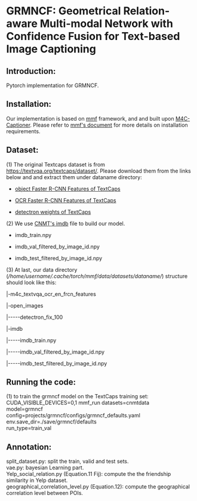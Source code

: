 
# GRMNCF: Geometrical Relation-aware  Multi-modal Network with  Confidence Fusion for Text-based Image Captioning
## Introduction:
Pytorch implementation  for GRMNCF.  
  
## Installation:
Our implementation is based on [mmf](https://github.com/facebookresearch/mmf) framework, and and built upon [M4C-Captioner](https://github.com/ronghanghu/mmf/tree/project/m4c_captioner_pre_release/projects/M4C_Captioner). Please refer to [mmf's document](https://mmf.sh/docs/) for more details on installation requirements.
## Dataset:
  (1) The original Textcaps dataset is from https://textvqa.org/textcaps/dataset/.  Please download them from the links below and and extract them under dataname  directory:
  
 *  [object Faster R-CNN Features of TextCaps](https://dl.fbaipublicfiles.com/pythia/features/open_images.tar.gz)
  
 *  [OCR Faster R-CNN Features of TextCaps](https://dl.fbaipublicfiles.com/pythia/m4c/data/m4c_textvqa_ocr_en_frcn_features.tar.gz)
 
 *  [detectron weights of TextCaps](http://dl.fbaipublicfiles.com/pythia/data/detectron_weights.tar.gz)
  
  
  (2) We use [CNMT's imdb](https://github.com/wzk1015/CNMT) file  to build our model.
  
  * imdb_train.npy
  
  * imdb_val_filtered_by_image_id.npy
  
  * imdb_test_filtered_by_image_id.npy
  
  (3) At last, our data directory (*/home/username/.cache/torch/mmf/data/datasets/dataname/*) structure should look like this:
  
  |-m4c_textvqa_ocr_en_frcn_features
  
  |-open_images
  
  |-----detectron_fix_100
  
  |-imdb
  
  |-----imdb_train.npy
  
  |-----imdb_val_filtered_by_image_id.npy
  
  |-----imdb_test_filtered_by_image_id.npy
  
## Running the code:

(1) to train the grmncf model on the TextCaps training set:
CUDA_VISIBLE_DEVICES=0,1 mmf_run datasets=cnmtdata \
    model=grmncf \
    config=projects/grmncf/configs/grmncf_defaults.yaml \
    env.save_dir=./save/grmncf/defaults \
    run_type=train_val
    
 
    
    
   
## Annotation:
  split_dataset.py:                   split the train, valid and test sets.     
  vae.py: bayesian Learning part.  
  Yelp_social_relation.py (Equation.11 Fij):  compute the  the friendship similarity in Yelp dataset.  
  geographical_correlation_level.py (Equation.12):  compute the geographical correlation level between POIs.
